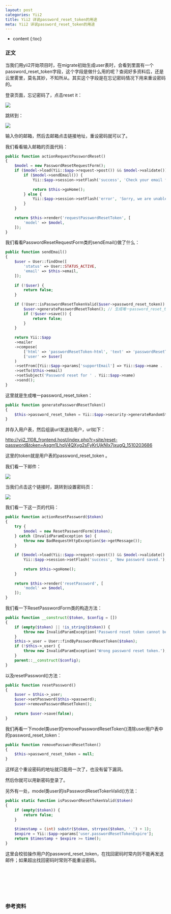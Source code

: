 ```yaml
---
layout: post
categories: Yii2
title: Yii2 详说password_reset_token的用途
meta: Yii2 详说password_reset_token的用途
---
```

* content
{:toc}

### 正文

当我们用yii2开始项目时，在migrate初始生成user表时，会看到里面有一个password_reset_token字段，这个字段是做什么用的呢？查阅好多资料后，还是云里雾里，莫名其妙，不知所从。其实这个字段是在忘记密码情况下用来重设密码的。

登录页面，忘记密码了，点击reset it：

![](http://s2.sinaimg.cn/mw690/001XbchKzy7fFzBRe7f01)

跳转到：

![](http://s11.sinaimg.cn/mw690/001XbchKzy7fFzGcIDUfa)

输入你的邮箱，然后去邮箱点击链接地址，重设密码就可以了。

我们看看输入邮箱的页面代码：

```php
public function actionRequestPasswordReset()
{
    $model = new PasswordResetRequestForm();
    if ($model->load(Yii::$app->request->post()) && $model->validate()) {
        if ($model->sendEmail()) {
            Yii::$app->session->setFlash('success', 'Check your email for further instructions.');
            
            return $this->goHome();
        } else {
            Yii::$app->session->setFlash('error', 'Sorry, we are unable to reset password for the provided email address.');
        }
    }
    
    return $this->render('requestPasswordResetToken', [
        'model' => $model,
    ]);
} 
```

我们看看PasswordResetRequestForm类的sendEmail()做了什么：

```php
public function sendEmail()
{
    $user = User::findOne([
        'status' => User::STATUS_ACTIVE,
        'email' => $this->email,
    ]);
    
    if (!$user) {
        return false;
    }
    
    if (!User::isPasswordResetTokenValid($user->password_reset_token)) {
        $user->generatePasswordResetToken(); // 生成唯一password_reset_token
        if (!$user->save()) {
            return false;
        }
    }
    
    return Yii::$app
    ->mailer
    ->compose(
        ['html' => 'passwordResetToken-html', 'text' => 'passwordResetToken-text'],
        ['user' => $user]
    )
    ->setFrom([Yii::$app->params['supportEmail'] => Yii::$app->name . ' robot'])
    ->setTo($this->email)
    ->setSubject('Password reset for ' . Yii::$app->name)
    ->send();
} 
```

这里就是生成唯一password_reset_token：

```php
public function generatePasswordResetToken()
{
    $this->password_reset_token = Yii::$app->security->generateRandomString() . '_' . time();
} 
```

并存入用户表，然后组装url发送给用户，url如下：

http://yii2_1108_frontend.host/index.php?r=site/reset-password&token=Asgm1LhqV4QXyg2sFyKrUjkNIx7jxugQ_1510203686

这里的token就是用户表的password_reset_token 。

我们看一下邮件：

![](http://s4.sinaimg.cn/mw690/001XbchKzy7fFApDpwnd3)

当我们点击这个链接时，跳转到设置密码页：

![](http://s13.sinaimg.cn/mw690/001XbchKzy7fFAzhzpWbc)

我们看一下这一页的代码：

```php
public function actionResetPassword($token)
{
    try {
        $model = new ResetPasswordForm($token);
    } catch (InvalidParamException $e) {
        throw new BadRequestHttpException($e->getMessage());
    }
    
    if ($model->load(Yii::$app->request->post()) && $model->validate() && $model->resetPassword()) {
        Yii::$app->session->setFlash('success', 'New password saved.');
    
        return $this->goHome();
    }
    
    return $this->render('resetPassword', [
        'model' => $model,
    ]);
} 
```

我们看一下ResetPasswordForm类的构造方法：

```php
public function __construct($token, $config = [])
{
    if (empty($token) || !is_string($token)) {
        throw new InvalidParamException('Password reset token cannot be blank.');
    }
    $this->_user = User::findByPasswordResetToken($token);
    if (!$this->_user) {
        throw new InvalidParamException('Wrong password reset token.');
    }
    parent::__construct($config);
} 
```

以及resetPassword()方法：

```php
public function resetPassword()
{
    $user = $this->_user;
    $user->setPassword($this->password);
    $user->removePasswordResetToken();
    
    return $user->save(false);
} 
```


我们再看一下model类user的removePasswordResetToken()清除user用户表中的password_reset_token：

```php
public function removePasswordResetToken()
{
    $this->password_reset_token = null;
} 
```

这样这个重设密码的地址就只能用一次了，也没有留下漏洞。

然后你就可以用新密码登录了。

另外有一处，model类user的isPasswordResetTokenValid()方法：

```php
public static function isPasswordResetTokenValid($token)
{
    if (empty($token)) {
        return false;
    }
    
    $timestamp = (int) substr($token, strrpos($token, '_') + 1);
    $expire = Yii::$app->params['user.passwordResetTokenExpire'];
    return $timestamp + $expire >= time();
} 
```

这里会校验操作用户的password_reset_token，在找回密码时常内则不能再发送邮件；如果超出找回密码时常则不能重设密码。

<br/><br/><br/><br/><br/>
### 参考资料 





